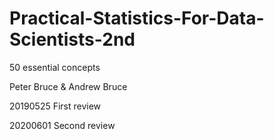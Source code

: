 # Practical-Statistics-For-Data-Scientists-2nd

50 essential concepts 

Peter Bruce & Andrew Bruce 

20190525 First review

20200601 Second review
